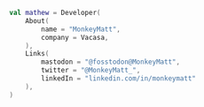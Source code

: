 <!--
**Monkey-Matt/Monkey-Matt** is a ✨ _special_ ✨ repository because its `README.md` (this file) appears on your GitHub profile.

Here are some ideas to get you started:

- 🔭 I’m currently working on ...
- 🌱 I’m currently learning ...
- 👯 I’m looking to collaborate on ...
- 🤔 I’m looking for help with ...
- 💬 Ask me about ...
- 📫 How to reach me: ...
- 😄 Pronouns: ...
- ⚡ Fun fact: ...
-->

```kotlin
val mathew = Developer(
    About(
        name = "MonkeyMatt",
        company = Vacasa,
    ),
    Links(
        mastodon = "@fosstodon@MonkeyMatt",
        twitter = "@MonkeyMatt_",
        linkedIn = "linkedin.com/in/monkeymatt"
    ),
)
```
